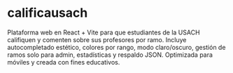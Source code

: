 # calificausach
Plataforma web en React + Vite para que estudiantes de la USACH califiquen y comenten sobre sus profesores por ramo. Incluye autocompletado estético, colores por rango, modo claro/oscuro, gestión de ramos solo para admin, estadísticas y respaldo JSON. Optimizada para móviles y creada con fines educativos.
